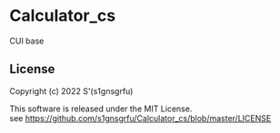 # Calculator_cs
CUI base  

## License
Copyright (c) 2022 S'(s1gnsgrfu)  

This software is released under the MIT License.  
see https://github.com/s1gnsgrfu/Calculator_cs/blob/master/LICENSE